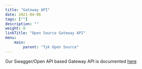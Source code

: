 ```yaml
---
title: "Gateway API"
date: 2021-04-06
tags: [""]
description: ""
weight: 0
linkTitle: "Open Source Gateway API"
menu:
    main:
        parent: "Tyk Open Source"
---
```


Our Swagger/Open API based Gateway API is documented [here](/tyk-gateway-api/)